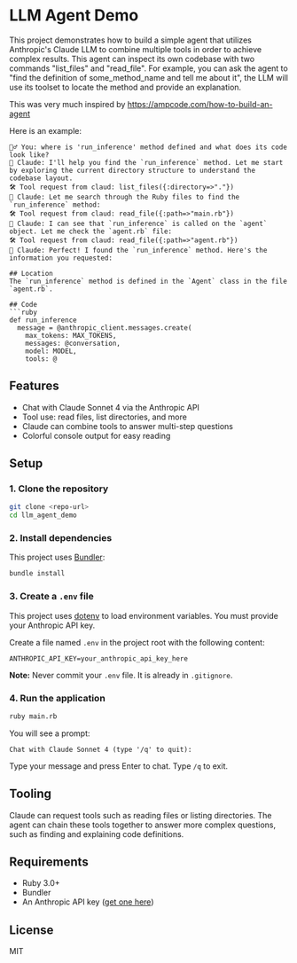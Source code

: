 # LLM Agent Demo

This project demonstrates how to build a simple agent that utilizes Anthropic's Claude LLM to combine multiple tools in order to achieve complex results. This agent can inspect its own codebase with two commands "list_files" and "read_file". For example, you can ask the agent to "find the definition of some_method_name and tell me about it", the LLM will use its toolset to locate the method and provide an explanation.

This was very much inspired by https://ampcode.com/how-to-build-an-agent

Here is an example:

```
🙋‍♂️ You: where is 'run_inference' method defined and what does its code look like?
🤖 Claude: I'll help you find the `run_inference` method. Let me start by exploring the current directory structure to understand the codebase layout.
🛠️ Tool request from claud: list_files({:directory=>"."})
🤖 Claude: Let me search through the Ruby files to find the `run_inference` method:
🛠️ Tool request from claud: read_file({:path=>"main.rb"})
🤖 Claude: I can see that `run_inference` is called on the `agent` object. Let me check the `agent.rb` file:
🛠️ Tool request from claud: read_file({:path=>"agent.rb"})
🤖 Claude: Perfect! I found the `run_inference` method. Here's the information you requested:

## Location
The `run_inference` method is defined in the `Agent` class in the file `agent.rb`.

## Code
```ruby
def run_inference
  message = @anthropic_client.messages.create(
    max_tokens: MAX_TOKENS,
    messages: @conversation,
    model: MODEL,
    tools: @
```

## Features
- Chat with Claude Sonnet 4 via the Anthropic API
- Tool use: read files, list directories, and more
- Claude can combine tools to answer multi-step questions
- Colorful console output for easy reading

## Setup

### 1. Clone the repository
```sh
git clone <repo-url>
cd llm_agent_demo
```

### 2. Install dependencies
This project uses [Bundler](https://bundler.io/):
```sh
bundle install
```

### 3. Create a `.env` file
This project uses [dotenv](https://github.com/bkeepers/dotenv) to load environment variables. You must provide your Anthropic API key.

Create a file named `.env` in the project root with the following content:

```
ANTHROPIC_API_KEY=your_anthropic_api_key_here
```

**Note:** Never commit your `.env` file. It is already in `.gitignore`.

### 4. Run the application
```sh
ruby main.rb
```

You will see a prompt:
```
Chat with Claude Sonnet 4 (type '/q' to quit):
```
Type your message and press Enter to chat. Type `/q` to exit.

## Tooling
Claude can request tools such as reading files or listing directories. The agent can chain these tools together to answer more complex questions, such as finding and explaining code definitions.

## Requirements
- Ruby 3.0+
- Bundler
- An Anthropic API key ([get one here](https://console.anthropic.com/))

## License
MIT 
